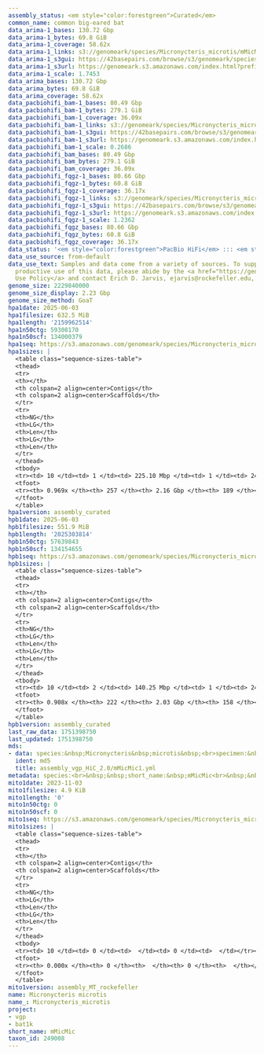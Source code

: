 ```yaml
---
assembly_status: <em style="color:forestgreen">Curated</em>
common_name: common big-eared bat
data_arima-1_bases: 130.72 Gbp
data_arima-1_bytes: 69.8 GiB
data_arima-1_coverage: 58.62x
data_arima-1_links: s3://genomeark/species/Micronycteris_microtis/mMicMic1/genomic_data/arima/<br>
data_arima-1_s3gui: https://42basepairs.com/browse/s3/genomeark/species/Micronycteris_microtis/mMicMic1/genomic_data/arima/
data_arima-1_s3url: https://genomeark.s3.amazonaws.com/index.html?prefix=species/Micronycteris_microtis/mMicMic1/genomic_data/arima/
data_arima-1_scale: 1.7453
data_arima_bases: 130.72 Gbp
data_arima_bytes: 69.8 GiB
data_arima_coverage: 58.62x
data_pacbiohifi_bam-1_bases: 80.49 Gbp
data_pacbiohifi_bam-1_bytes: 279.1 GiB
data_pacbiohifi_bam-1_coverage: 36.09x
data_pacbiohifi_bam-1_links: s3://genomeark/species/Micronycteris_microtis/mMicMic1/genomic_data/pacbio_hifi/<br>
data_pacbiohifi_bam-1_s3gui: https://42basepairs.com/browse/s3/genomeark/species/Micronycteris_microtis/mMicMic1/genomic_data/pacbio_hifi/
data_pacbiohifi_bam-1_s3url: https://genomeark.s3.amazonaws.com/index.html?prefix=species/Micronycteris_microtis/mMicMic1/genomic_data/pacbio_hifi/
data_pacbiohifi_bam-1_scale: 0.2686
data_pacbiohifi_bam_bases: 80.49 Gbp
data_pacbiohifi_bam_bytes: 279.1 GiB
data_pacbiohifi_bam_coverage: 36.09x
data_pacbiohifi_fqgz-1_bases: 80.66 Gbp
data_pacbiohifi_fqgz-1_bytes: 60.8 GiB
data_pacbiohifi_fqgz-1_coverage: 36.17x
data_pacbiohifi_fqgz-1_links: s3://genomeark/species/Micronycteris_microtis/mMicMic1/genomic_data/pacbio_hifi/<br>
data_pacbiohifi_fqgz-1_s3gui: https://42basepairs.com/browse/s3/genomeark/species/Micronycteris_microtis/mMicMic1/genomic_data/pacbio_hifi/
data_pacbiohifi_fqgz-1_s3url: https://genomeark.s3.amazonaws.com/index.html?prefix=species/Micronycteris_microtis/mMicMic1/genomic_data/pacbio_hifi/
data_pacbiohifi_fqgz-1_scale: 1.2362
data_pacbiohifi_fqgz_bases: 80.66 Gbp
data_pacbiohifi_fqgz_bytes: 60.8 GiB
data_pacbiohifi_fqgz_coverage: 36.17x
data_status: '<em style="color:forestgreen">PacBio HiFi</em> ::: <em style="color:forestgreen">Arima</em>'
data_use_source: from-default
data_use_text: Samples and data come from a variety of sources. To support fair and
  productive use of this data, please abide by the <a href="https://genome10k.soe.ucsc.edu/data-use-policies/">Data
  Use Policy</a> and contact Erich D. Jarvis, ejarvis@rockefeller.edu, with any questions.
genome_size: 2229840000
genome_size_display: 2.23 Gbp
genome_size_method: GoaT
hpa1date: 2025-06-03
hpa1filesize: 632.5 MiB
hpa1length: '2159962514'
hpa1n50ctg: 59308170
hpa1n50scf: 134000379
hpa1seq: https://s3.amazonaws.com/genomeark/species/Micronycteris_microtis/mMicMic1/assembly_curated/mMicMic1.hap1.cur.20250603.fasta.gz
hpa1sizes: |
  <table class="sequence-sizes-table">
  <thead>
  <tr>
  <th></th>
  <th colspan=2 align=center>Contigs</th>
  <th colspan=2 align=center>Scaffolds</th>
  </tr>
  <tr>
  <th>NG</th>
  <th>LG</th>
  <th>Len</th>
  <th>LG</th>
  <th>Len</th>
  </tr>
  </thead>
  <tbody>
  <tr><td> 10 </td><td> 1 </td><td> 225.10 Mbp </td><td> 1 </td><td> 241.78 Mbp </td></tr><tr><td> 20 </td><td> 3 </td><td> 119.89 Mbp </td><td> 2 </td><td> 238.03 Mbp </td></tr><tr><td> 30 </td><td> 5 </td><td> 91.07 Mbp </td><td> 3 </td><td> 220.70 Mbp </td></tr><tr><td> 40 </td><td> 8 </td><td> 78.14 Mbp </td><td> 5 </td><td> 148.12 Mbp </td></tr><tr style="background-color:#cccccc;"><td> 50 </td><td> 11 </td><td style="background-color:#88ff88;"> 59.31 Mbp </td><td> 6 </td><td style="background-color:#88ff88;"> 134.00 Mbp </td></tr><tr><td> 60 </td><td> 16 </td><td> 43.55 Mbp </td><td> 8 </td><td> 119.52 Mbp </td></tr><tr><td> 70 </td><td> 22 </td><td> 34.92 Mbp </td><td> 10 </td><td> 94.27 Mbp </td></tr><tr><td> 80 </td><td> 29 </td><td> 25.14 Mbp </td><td> 13 </td><td> 56.60 Mbp </td></tr><tr><td> 90 </td><td> 41 </td><td> 12.18 Mbp </td><td> 17 </td><td> 45.79 Mbp </td></tr><tr><td> 100 </td><td> 0 </td><td>  </td><td> 0 </td><td>  </td></tr></tbody>
  <tfoot>
  <tr><th> 0.969x </th><th> 257 </th><th> 2.16 Gbp </th><th> 189 </th><th> 2.16 Gbp </th></tr>
  </tfoot>
  </table>
hpa1version: assembly_curated
hpb1date: 2025-06-03
hpb1filesize: 551.9 MiB
hpb1length: '2025303814'
hpb1n50ctg: 57639843
hpb1n50scf: 134154655
hpb1seq: https://s3.amazonaws.com/genomeark/species/Micronycteris_microtis/mMicMic1/assembly_curated/mMicMic1.hap2.cur.20250603.fasta.gz
hpb1sizes: |
  <table class="sequence-sizes-table">
  <thead>
  <tr>
  <th></th>
  <th colspan=2 align=center>Contigs</th>
  <th colspan=2 align=center>Scaffolds</th>
  </tr>
  <tr>
  <th>NG</th>
  <th>LG</th>
  <th>Len</th>
  <th>LG</th>
  <th>Len</th>
  </tr>
  </thead>
  <tbody>
  <tr><td> 10 </td><td> 2 </td><td> 140.25 Mbp </td><td> 1 </td><td> 244.51 Mbp </td></tr><tr><td> 20 </td><td> 4 </td><td> 117.75 Mbp </td><td> 2 </td><td> 237.95 Mbp </td></tr><tr><td> 30 </td><td> 6 </td><td> 81.45 Mbp </td><td> 3 </td><td> 220.72 Mbp </td></tr><tr><td> 40 </td><td> 9 </td><td> 66.44 Mbp </td><td> 4 </td><td> 190.06 Mbp </td></tr><tr style="background-color:#cccccc;"><td> 50 </td><td> 12 </td><td style="background-color:#88ff88;"> 57.64 Mbp </td><td> 6 </td><td style="background-color:#88ff88;"> 134.15 Mbp </td></tr><tr><td> 60 </td><td> 17 </td><td> 42.41 Mbp </td><td> 8 </td><td> 97.09 Mbp </td></tr><tr><td> 70 </td><td> 24 </td><td> 27.10 Mbp </td><td> 10 </td><td> 89.49 Mbp </td></tr><tr><td> 80 </td><td> 33 </td><td> 19.19 Mbp </td><td> 14 </td><td> 48.90 Mbp </td></tr><tr><td> 90 </td><td> 71 </td><td> 0.85 Mbp </td><td> 20 </td><td> 3.43 Mbp </td></tr><tr><td> 100 </td><td> 0 </td><td>  </td><td> 0 </td><td>  </td></tr></tbody>
  <tfoot>
  <tr><th> 0.908x </th><th> 222 </th><th> 2.03 Gbp </th><th> 158 </th><th> 2.03 Gbp </th></tr>
  </tfoot>
  </table>
hpb1version: assembly_curated
last_raw_data: 1751398750
last_updated: 1751398750
mds:
- data: species:&nbsp;Micronycteris&nbsp;microtis&nbsp;<br>specimen:&nbsp;mMicMic1&nbsp;<br>projects:&nbsp;&nbsp;<br>&nbsp;&nbsp;-&nbsp;vgp&nbsp;<br>&nbsp;&nbsp;-&nbsp;bat1k&nbsp;<br>assembled_by_group:&nbsp;Rockefeller&nbsp;<br>data_location:&nbsp;S3&nbsp;<br>release_to:&nbsp;S3&nbsp;<br>primary:&nbsp;s3://genomeark/species/Micronycteris_microtis/mMicMic1/assembly_vgp_HiC_2.0/mMicMic1.HiC.hap1.20231103.fasta.gz&nbsp;<br>haplotigs:&nbsp;s3://genomeark/species/Micronycteris_microtis/mMicMic1/assembly_vgp_HiC_2.0/mMicMic1.HiC.hap2.20231103.fasta.gz&nbsp;<br>pretext:&nbsp;s3://genomeark/species/Micronycteris_microtis/mMicMic1/assembly_vgp_HiC_2.0/evaluation/hap1/pretext/mMicMic1_hap1_s2.pretext&nbsp;<br>pretext:&nbsp;s3://genomeark/species/Micronycteris_microtis/mMicMic1/assembly_vgp_HiC_2.0/evaluation/hap2/pretext/mMicMic1_hap2_s2.pretext&nbsp;<br>kmer_spectra_img:&nbsp;s3://genomeark/species/Micronycteris_microtis/mMicMic1/assembly_vgp_HiC_2.0/evaluation/merqury/mMicMic1_png/&nbsp;<br>pacbio_read_dir:&nbsp;s3://genomeark/species/Micronycteris_microtis/mMicMic1/genomic_data/pacbio_hifi/&nbsp;<br>pacbio_read_type:&nbsp;hifi&nbsp;<br>hic_read_dir:&nbsp;s3://genomeark/species/Micronycteris_microtis/mMicMic1/genomic_data/dovetail/&nbsp;<br>mito:&nbsp;s3://genomeark/species/Micronycteris_microtis/mMicMic1/assembly_MT_rockefeller/mMicMic1.MT.20231103.fasta.gz&nbsp;<br>pipeline:&nbsp;&nbsp;<br>&nbsp;&nbsp;-&nbsp;hifiasm&nbsp;(0.19.3+galaxy0)&nbsp;<br>&nbsp;&nbsp;-&nbsp;yahs&nbsp;(1.2a.2+galaxy1)&nbsp;<br>notes:&nbsp;This&nbsp;was&nbsp;a&nbsp;Hifiasm-HiC&nbsp;assembly&nbsp;of&nbsp;mMicMic1.&nbsp;This&nbsp;hap1&nbsp;assembly&nbsp;and&nbsp;hap2&nbsp;assembly&nbsp;underwent&nbsp;separate&nbsp;HiC&nbsp;scaffolding&nbsp;with&nbsp;YaHS.&nbsp;The&nbsp;HiC&nbsp;prep&nbsp;kit&nbsp;used&nbsp;was&nbsp;Swift-IDT.&nbsp;The&nbsp;HiC&nbsp;reaction&nbsp;was&nbsp;using&nbsp;Dovetail&nbsp;OmniC.&nbsp;<br>
  ident: md5
  title: assembly_vgp_HiC_2.0/mMicMic1.yml
metadata: species:<br>&nbsp;&nbsp;short_name:&nbsp;mMicMic<br>&nbsp;&nbsp;name:&nbsp;Micronycteris&nbsp;microtis<br>&nbsp;&nbsp;taxon_id:&nbsp;249008<br>&nbsp;&nbsp;common_name:&nbsp;common&nbsp;big-eared&nbsp;bat<br>&nbsp;&nbsp;order:<br>&nbsp;&nbsp;&nbsp;&nbsp;name:&nbsp;Chiroptera<br>&nbsp;&nbsp;family:<br>&nbsp;&nbsp;&nbsp;&nbsp;name:&nbsp;Phyllostomidae<br>&nbsp;&nbsp;individuals:<br>&nbsp;&nbsp;&nbsp;&nbsp;-&nbsp;short_name:&nbsp;mMicMic1<br>&nbsp;&nbsp;genome_size:&nbsp;2229840000<br>&nbsp;&nbsp;genome_size_method:&nbsp;GoaT<br>&nbsp;&nbsp;project:&nbsp;[&nbsp;vgp&nbsp;,&nbsp;bat1k&nbsp;]<br>
mito1date: 2023-11-03
mito1filesize: 4.9 KiB
mito1length: '0'
mito1n50ctg: 0
mito1n50scf: 0
mito1seq: https://s3.amazonaws.com/genomeark/species/Micronycteris_microtis/mMicMic1/assembly_MT_rockefeller/mMicMic1.MT.20231103.fasta.gz
mito1sizes: |
  <table class="sequence-sizes-table">
  <thead>
  <tr>
  <th></th>
  <th colspan=2 align=center>Contigs</th>
  <th colspan=2 align=center>Scaffolds</th>
  </tr>
  <tr>
  <th>NG</th>
  <th>LG</th>
  <th>Len</th>
  <th>LG</th>
  <th>Len</th>
  </tr>
  </thead>
  <tbody>
  <tr><td> 10 </td><td> 0 </td><td>  </td><td> 0 </td><td>  </td></tr><tr><td> 20 </td><td> 0 </td><td>  </td><td> 0 </td><td>  </td></tr><tr><td> 30 </td><td> 0 </td><td>  </td><td> 0 </td><td>  </td></tr><tr><td> 40 </td><td> 0 </td><td>  </td><td> 0 </td><td>  </td></tr><tr style="background-color:#cccccc;"><td> 50 </td><td> 0 </td><td style="background-color:#ff8888;">  </td><td> 0 </td><td style="background-color:#ff8888;">  </td></tr><tr><td> 60 </td><td> 0 </td><td>  </td><td> 0 </td><td>  </td></tr><tr><td> 70 </td><td> 0 </td><td>  </td><td> 0 </td><td>  </td></tr><tr><td> 80 </td><td> 0 </td><td>  </td><td> 0 </td><td>  </td></tr><tr><td> 90 </td><td> 0 </td><td>  </td><td> 0 </td><td>  </td></tr><tr><td> 100 </td><td> 0 </td><td>  </td><td> 0 </td><td>  </td></tr></tbody>
  <tfoot>
  <tr><th> 0.000x </th><th> 0 </th><th>  </th><th> 0 </th><th>  </th></tr>
  </tfoot>
  </table>
mito1version: assembly_MT_rockefeller
name: Micronycteris microtis
name_: Micronycteris_microtis
project:
- vgp
- bat1k
short_name: mMicMic
taxon_id: 249008
---
```

